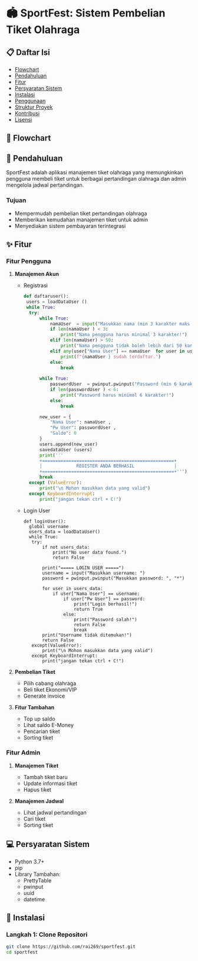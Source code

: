 # 🏟️ SportFest: Sistem Pembelian Tiket Olahraga

## 📋 Daftar Isi
- [Flowchart](#Flowchart)
- [Pendahuluan](#pendahuluan)
- [Fitur](#fitur)
- [Persyaratan Sistem](#persyaratan-sistem)
- [Instalasi](#instalasi)
- [Penggunaan](#penggunaan)
- [Struktur Proyek](#struktur-proyek)
- [Kontribusi](#kontribusi)
- [Lisensi](#lisensi)

## 💫 Flowchart



## 🌟 Pendahuluan
SportFest adalah aplikasi manajemen tiket olahraga yang memungkinkan pengguna membeli tiket untuk berbagai pertandingan olahraga dan admin mengelola jadwal pertandingan.

### Tujuan
- Mempermudah pembelian tiket pertandingan olahraga
- Memberikan kemudahan manajemen tiket untuk admin
- Menyediakan sistem pembayaran terintegrasi

## ✨ Fitur

### Fitur Pengguna
1. **Manajemen Akun**
   - Registrasi

      ```python
      def daftaruser():
       users = loadDataUser ()
       while True:
        try:
            while True:
                namaUser  = input("Masukkan nama (min 3 karakter maks 50 karakter): ").strip()
                if len(namaUser ) < 3:
                    print("Nama pengguna harus minimal 3 karakter!")
                elif len(namaUser) > 50:
                    print("Nama pengguna tidak boleh lebih dari 50 karakter!")
                elif any(user["Nama User"] == namaUser  for user in users):
                    print(f"{namaUser } sudah terdaftar.")
                else:
                    break
            
            while True:
                passwordUser  = pwinput.pwinput("Password (min 6 karakter): ", "*")
                if len(passwordUser ) < 6:
                    print("Password harus minimal 6 karakter!")
                else:
                    break

            new_user = {
                "Nama User": namaUser ,
                "Pw User": passwordUser ,
                "Saldo": 0
            }
            users.append(new_user)
            savedataUser (users)
            print('''
            +==================================================+
            |             REGISTER ANDA BERHASIL               |
            +==================================================+''')
            break
        except (ValueError):
            print("\n Mohon masukkan data yang valid")
        except KeyboardInterrupt:
            print("jangan tekan ctrl + C!")
      ```


   - Login User
  
     ```
     def loginUser():
       global username
       users_data = loadDataUser()
       while True:
        try:
            if not users_data:
                print("No user data found.")
                return False
            
            print("===== LOGIN USER =====")
            username = input("Masukkan username: ")
            password = pwinput.pwinput("Masukkan password: ", "*")
            
            for user in users_data:
                if user["Nama User"] == username:
                    if user["Pw User"] == password:
                        print("Login berhasil!")
                        return True
                    else:
                        print("Password salah!")
                        return False
                        break
            print("Username tidak ditemukan!")
            return False
        except(ValueError):
            print("\n Mohon masukkan data yang valid")
        except KeyboardInterrupt:
            print("jangan tekan ctrl + C!")

     ```



1. **Pembelian Tiket**
   - Pilih cabang olahraga
   - Beli tiket Ekonomi/VIP
   - Generate invoice

2. **Fitur Tambahan**
   - Top up saldo
   - Lihat saldo E-Money
   - Pencarian tiket
   - Sorting tiket

### Fitur Admin
1. **Manajemen Tiket**
   - Tambah tiket baru
   - Update informasi tiket
   - Hapus tiket

2. **Manajemen Jadwal**
   - Lihat jadwal pertandingan
   - Cari tiket
   - Sorting tiket

## 💻 Persyaratan Sistem
- Python 3.7+
- pip
- Library Tambahan:
  - PrettyTable
  - pwinput
  - uuid
  - datetime

## 🚀 Instalasi

### Langkah 1: Clone Repositori
```bash
git clone https://github.com/rai269/sportfest.git
cd sportfest
